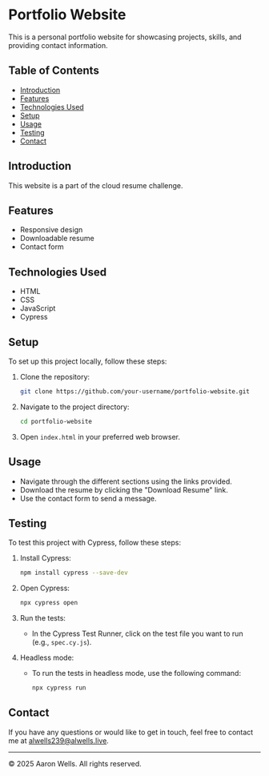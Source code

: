 # Portfolio Website

This is a personal portfolio website for showcasing projects, skills, and providing contact information.

## Table of Contents

- [Introduction](#introduction)
- [Features](#features)
- [Technologies Used](#technologies-used)
- [Setup](#setup)
- [Usage](#usage)
- [Testing](#testing)
- [Contact](#contact)

## Introduction

This website is a part of the cloud resume challenge.

## Features

- Responsive design
- Downloadable resume
- Contact form

## Technologies Used

- HTML
- CSS
- JavaScript
- Cypress

## Setup

To set up this project locally, follow these steps:

1. Clone the repository:
   ```bash
   git clone https://github.com/your-username/portfolio-website.git
   ```
2. Navigate to the project directory:
   ```bash
   cd portfolio-website
   ```
3. Open `index.html` in your preferred web browser.

## Usage

- Navigate through the different sections using the links provided.
- Download the resume by clicking the "Download Resume" link.
- Use the contact form to send a message.

## Testing

To test this project with Cypress, follow these steps:

1. Install Cypress:

   ```bash
   npm install cypress --save-dev
   ```

2. Open Cypress:

   ```bash
   npx cypress open
   ```

3. Run the tests:

   - In the Cypress Test Runner, click on the test file you want to run (e.g., `spec.cy.js`).

4. Headless mode:
   - To run the tests in headless mode, use the following command:
     ```bash
     npx cypress run
     ```

## Contact

If you have any questions or would like to get in touch, feel free to contact me at [alwells239@alwells.live](mailto:alwells239@alwells.live).

---

&copy; 2025 Aaron Wells. All rights reserved.
